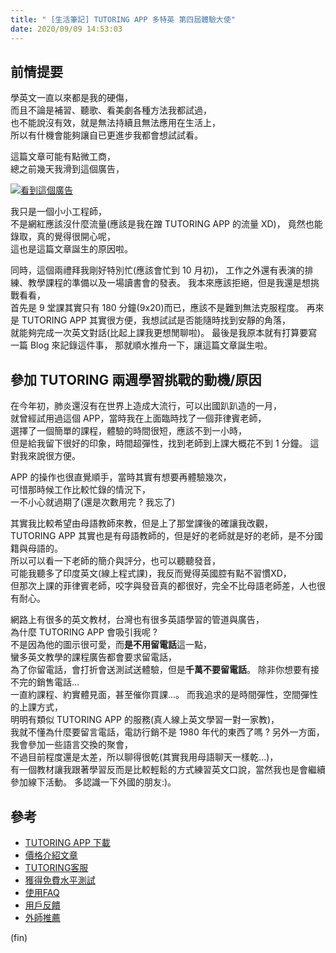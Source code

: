 ```yaml
---
title: " [生活筆記] TUTORING APP 多特英 第四屆體驗大使"
date: 2020/09/09 14:53:03
---
```


## 前情提要

學英文一直以來都是我的硬傷，  
而且不論是補習、聽歌、看美劇各種方法我都試過，  
也不能說沒有效，就是無法持續且無法應用在生活上，  
所以有什機會能夠讓自已更進步我都會想試試看。

這篇文章可能有點微工商，  
總之前幾天我滑到這個廣告，  

[![看到這個廣告](https://i.imgur.com/KaAdrTh.png)](https://www.facebook.com/TutoringApp/posts/645426629424215?__cft__[0]=AZWZ8RmP2GoiGK3qd63VguoGdXajn0Xsaj8ZPBzO7H_XUKKw2gpBqpPWDip9Ei_XQA2Ac4AOOmvnp6_XzdYSKZDA_PmSFiQdUzq2UKUbZylDsFQhrCya_gsvDFOWG5dyRZoemH7m0pzswr08rfBYX2dTbfLiWBSpjR4pX-TIPCUj7g&__tn__=%2CO%2CP-R)

我只是一個小小工程師，  
不是網紅應該沒什麼流量(應該是我在蹭 TUTORING APP 的流量 XD)，
竟然也能錄取，真的覺得很開心呢，  
這也是這篇文章誕生的原因啦。

同時，這個兩禮拜我剛好特別忙(應該會忙到 10 月初)，
工作之外還有表演的排練、教學課程的準備以及一場讀書會的發表。
我本來應該拒絕，但是我還是想挑戰看看，  
首先是 9 堂課其實只有 180 分鐘(9x20)而已，應該不是難到無法克服程度。
再來是 TUTORING APP 其實很方便，我想試試是否能隨時找到安靜的角落，  
就能夠完成一次英文對話(比起上課我更想閒聊啦)。
最後是我原本就有打算要寫一篇 Blog 來記錄這件事，
那就順水推舟一下，讓這篇文章誕生啦。

## 參加 TUTORING 兩週學習挑戰的動機/原因

在今年初，肺炎還沒有在世界上造成大流行，可以出國趴趴造的一月，  
就曾經試用過這個 APP，當時我在上面臨時找了一個菲律賓老師，  
選擇了一個簡單的課程，體驗的時間很短，應該不到一小時，  
但是給我留下很好的印象，時間超彈性，找到老師到上課大概花不到 1 分鐘。
這對我來說很方便。

APP 的操作也很直覺順手，當時其實有想要再體驗幾次，  
可惜那時候工作比較忙錄的情況下，  
一不小心就過期了(還是次數用完 ? 我忘了)  

其實我比較希望由母語教師來教，但是上了那堂課後的確讓我改觀，  
TUTORING APP 其實也是有母語教師的，但是好的老師就是好的老師，是不分國籍與母語的。  
所以可以看一下老師的簡介與評分，也可以聽聽發音，  
可能我聽多了印度英文(線上程式課)，我反而覺得英國腔有點不習慣XD，  
但那次上課的菲律賓老師，咬字與發音真的都很好，完全不比母語老師差，人也很有耐心。  

網路上有很多的英文教材，台灣也有很多英語學習的管道與廣告，  
為什麼 TUTORING APP 會吸引我呢 ?  
不是因為他的圖示很可愛，而**是不用留電話**這一點，  
蠻多英文教學的課程廣告都會要求留電話，  
為了你留電話，會打折會送測試送體驗，但是**千萬不要留電話**。
除非你想要有接不完的銷售電話…  
一直約課程、約實體見面，甚至催你買課...。
而我追求的是時間彈性，空間彈性的上課方式，  
明明有類似 TUTORING APP 的服務(真人線上英文學習一對一家教)，  
我就不懂為什麼要留言電話，電訪行銷不是 1980 年代的東西了嗎 ?
另外一方面，我會參加一些語言交換的聚會，  
不過目前程度還是太差，所以聊得很乾(其實我用母語聊天一樣乾...)，  
有一個教材讓我跟著學習反而是比較輕鬆的方式練習英文口說，當然我也是會繼續參加線下活動。
多認識一下外國的朋友:)。

## 參考

- [TUTORING APP 下載](https://bit.ly/3dJk4Sr)
- [價格介紹文章](https://tutoring.pixnet.net/blog/post/3797354)
- [TUTORING客服](https://tutoring.pixnet.net/blog/post/12459416)
- [獲得免費水平測試](https://tutoring.pixnet.net/blog/post/7117913-app%e4%bd%bf%e7%94%a8%e4%bb%8b%e7%b4%b9%ef%bd%9c%e5%a6%82%e4%bd%95%e7%8d%b2%e5%be%97%e5%85%8d%e8%b2%bb%e6%b0%b4%e5%b9%b3%e6%b8%ac%e8%a9%a6%e5%88%b8%ef%bc%9f%ef%bd%9ctut)
- [使用FAQ](https://tutoring.pixnet.net/blog/category/270020)
- [用戶反饋](https://tutoring.pixnet.net/blog/category/219587)
- [外師推薦](https://tutoring.pixnet.net/blog/category/214517)

(fin)
